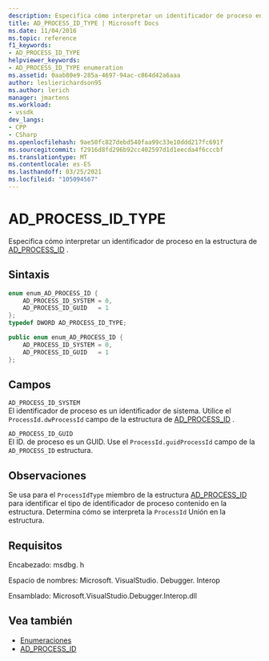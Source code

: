```yaml
---
description: Especifica cómo interpretar un identificador de proceso en la estructura de AD_PROCESS_ID.
title: AD_PROCESS_ID_TYPE | Microsoft Docs
ms.date: 11/04/2016
ms.topic: reference
f1_keywords:
- AD_PROCESS_ID_TYPE
helpviewer_keywords:
- AD_PROCESS_ID_TYPE enumeration
ms.assetid: 0aab80e9-285a-4697-94ac-c864d42a6aaa
author: leslierichardson95
ms.author: lerich
manager: jmartens
ms.workload:
- vssdk
dev_langs:
- CPP
- CSharp
ms.openlocfilehash: 9ae50fc827debd540faa99c33e10ddd217fc691f
ms.sourcegitcommit: f2916d8fd296b92cc402597d1d1eecda4f6cccbf
ms.translationtype: MT
ms.contentlocale: es-ES
ms.lasthandoff: 03/25/2021
ms.locfileid: "105094567"
---
```

# <a name="ad_process_id_type"></a>AD_PROCESS_ID_TYPE
Especifica cómo interpretar un identificador de proceso en la estructura de [AD_PROCESS_ID](../../../extensibility/debugger/reference/ad-process-id.md) .

## <a name="syntax"></a>Sintaxis

```cpp
enum enum_AD_PROCESS_ID {
    AD_PROCESS_ID_SYSTEM = 0,
    AD_PROCESS_ID_GUID   = 1
};
typedef DWORD AD_PROCESS_ID_TYPE;
```

```csharp
public enum enum_AD_PROCESS_ID {
    AD_PROCESS_ID_SYSTEM = 0,
    AD_PROCESS_ID_GUID   = 1
};
```

## <a name="fields"></a>Campos
`AD_PROCESS_ID_SYSTEM`\
El identificador de proceso es un identificador de sistema. Utilice el `ProcessId.dwProcessId` campo de la estructura de [AD_PROCESS_ID](../../../extensibility/debugger/reference/ad-process-id.md) .

`AD_PROCESS_ID_GUID`\
El ID. de proceso es un GUID. Use el `ProcessId.guidProcessId` campo de la `AD_PROCESS_ID` estructura.

## <a name="remarks"></a>Observaciones
Se usa para el `ProcessIdType` miembro de la estructura [AD_PROCESS_ID](../../../extensibility/debugger/reference/ad-process-id.md) para identificar el tipo de identificador de proceso contenido en la estructura. Determina cómo se interpreta la `ProcessId` Unión en la estructura.

## <a name="requirements"></a>Requisitos
Encabezado: msdbg. h

Espacio de nombres: Microsoft. VisualStudio. Debugger. Interop

Ensamblado: Microsoft.VisualStudio.Debugger.Interop.dll

## <a name="see-also"></a>Vea también
- [Enumeraciones](../../../extensibility/debugger/reference/enumerations-visual-studio-debugging.md)
- [AD_PROCESS_ID](../../../extensibility/debugger/reference/ad-process-id.md)
